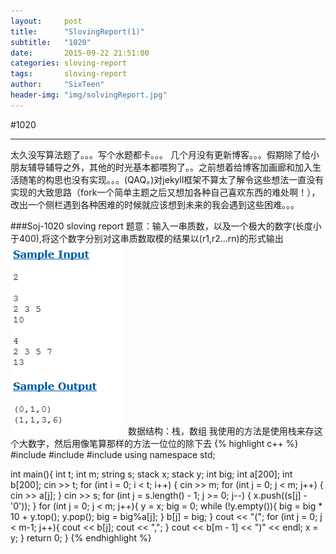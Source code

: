 ```yaml
---
layout:     post
title:      "SlovingReport(1)"
subtitle:   "1020"
date:       2015-09-22 21:51:00
categories: sloving-report
tags:       sloving-report
author:     "SixTeen"
header-img: "img/solvingReport.jpg"
---
```


#1020 

---

太久没写算法题了。。。写个水题都卡。。。
几个月没有更新博客。。。假期除了给小朋友辅导辅导之外，其他的时光基本都喂狗了。。之前想着给博客加画廊和加入生活随笔的构思也没有实现。。。(QAQ。)对jekyll框架不算太了解令这些想法一直没有实现的大致思路（fork一个简单主题之后又想加各种自己喜欢东西的难处啊！），改出一个侧栏遇到各种困难的时候就应该想到未来的我会遇到这些困难。。。



###Soj-1020 sloving report
题意：输入一串质数，以及一个极大的数字(长度小于400),将这个数字分别对这串质数取模的结果以(r1,r2...rn)的形式输出
![p](/img/slovingReport/1020.png)
数据结构：栈，数组
我使用的方法是使用栈来存这个大数字，然后用像笔算那样的方法一位位的除下去
{% highlight c++ %}
#include<iostream>
#include<string>
#include<stack>
using namespace std;

int main(){
    int t;
    int m;
    string s;
    stack<int> x;
    stack<int> y;
    int big;
    int a[200];
    int b[200];
    cin >> t;
    for (int i = 0; i < t; i++) {
        cin >> m;
        for (int j = 0; j < m; j++) {
            cin >> a[j];
        }
        cin >> s;
        for (int j = s.length() - 1; j >= 0; j--) {
            x.push((s[j] - '0'));
        }
        for (int j = 0; j < m; j++){
            y = x;
            big = 0;
            while (!y.empty()){
                big = big * 10 + y.top();
                y.pop();
                big = big%a[j];
            }
            b[j] = big;
        }
        cout << "(";
        for (int j = 0; j < m-1; j++){
            cout << b[j];
            cout << ",";
        }
        cout << b[m - 1] << ")" << endl;
        x = y;
    }
    return 0;
}
{% endhighlight %}